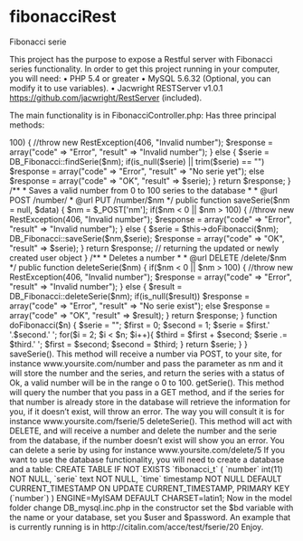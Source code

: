 # fibonacciRest
Fibonacci serie

This project has the purpose to expose a Restful server with Fibonacci series functionality.
In order to get this project running in your computer, you will need:
•	PHP 5.4 or greater
•	MySQL 5.6.32 (Optional, you can modify it to use variables).
•	Jacwright RESTServer v1.0.1  https://github.com/jacwright/RestServer (included).

The main functionality is in FibonacciController.php:
Has three principal methods:
<?php

use \RestServer\RestException;
require_once('../model/DB_Fibonacci.inc.php');

class FibonacciController
{
    /**
     * Returns the welcome to the fibonacci restfull api
     *
     * @url GET /
     */
    public function test()
    {
        return "Welcome to the Fibonacci Series Restul Api";
    }

	
	public function authorize() 
	{
		return true;
	}

    /**
     * Gets the serie of a specific number
     *
     * @url GET /fserie/$nm
     */
    public function getSerie($nm = null)
    {
        // if ($id) {
        //     $user = User::load($id); // possible user loading method
        // } else {
        //     $user = $_SESSION['user'];
        // }
		if($nm < 0 || $nm > 100)
		{
			//throw new RestException(406, "Invalid number");
			$response = array("code" => "Error", "result" => "Invalid number");
		}
		else
		{
			$serie = DB_Fibonacci::findSerie($nm);
			if(is_null($serie) || trim($serie) == "")
				$response = array("code" => "Error", "result" => "No serie yet");
			else
				$response = array("code" => "OK", "result" => $serie);			
		}
		return $response; 
    }

    /**
     * Saves a valid number from 0 to 100 series to the database
     *
     * @url POST /number/
     * @url PUT /number/$nm
     */
    public function saveSerie($nm = null, $data)
    {	
		 $nm =  $_POST['nm'];

		if($nm < 0 || $nm > 100)
		{
			//throw new RestException(406, "Invalid number");
			$response = array("code" => "Error", "result" => "Invalid number");
		}
		else
		{
			$serie =  $this->doFibonacci($nm);
			DB_Fibonacci::saveSerie($nm,$serie);
			$response = array("code" => "OK", "result" => $serie);
		}	
         
        return $response; // returning the updated or newly created user object
    }



	
	/**
     * Deletes a number
     * 
     * @url DELETE /delete/$nm
     */
    public function deleteSerie($nm) {
			
		if($nm < 0 || $nm > 100)
		{
			//throw new RestException(406, "Invalid number");
			$response = array("code" => "Error", "result" => "Invalid number");
		}
		else
		{			
			$result = DB_Fibonacci::deleteSerie($nm);
			if(is_null($result))
				$response = array("code" => "Error", "result" => "No serie exist");
			else
				$response = array("code" => "OK", "result" => $result);
		}	
         
        return $response; 

    }
	
	function doFibonacci($n)
	{	 
	  $serie = "";	
	  $first = 0;
	  $second = 1;
	  $serie  = $first.' '.$second.' ';
	  	 
	  for($i = 2; $i < $n; $i++){
	 
		$third = $first + $second;
	 
		$serie  .= $third.' ';
	 
		$first = $second;
		$second = $third;
	 
		}
		return $serie;
	}
}

saveSerie(). This method will receive a number via POST, to your site, for instance www.yoursite.com/number and pass the parameter as nm and it will store the number and the series, and return the series with a status of Ok, a valid number will be in the range o 0 to 100.
getSerie(). This method will query the number that you pass in a GET method, and if the series for that number is already store in the database will retrieve the information for you, if it doesn’t exist, will throw an error. The way you will consult it is for instance www.yoursite.com/fserie/5 
deleteSerie(). This method will act with DELETE, and will receive a number and delete the number and the serie from the database, if the number doesn’t exist will show you an error. You can delete a serie by using for instance www.yoursite.com/delete/5
If you want to use the database functionality, you will need to create a database and a table:

CREATE TABLE IF NOT EXISTS `fibonacci_t` (
  `number` int(11) NOT NULL,
  `serie` text NOT NULL,
  `time` timestamp NOT NULL DEFAULT CURRENT_TIMESTAMP ON UPDATE CURRENT_TIMESTAMP,
  PRIMARY KEY (`number`)
) ENGINE=MyISAM DEFAULT CHARSET=latin1;


Now in the model folder change DB_mysql.inc.php in the constructor set the $bd variable with the name or your database, set you $user and $password.

An example that is currently running is in http://citalin.com/acce/test/fserie/20
Enjoy.
